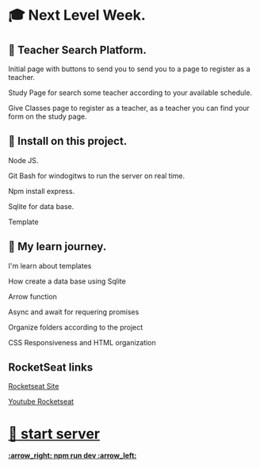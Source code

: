 # :mortar_board: Next Level Week. 

## :orange_book: Teacher Search Platform.

<p> Initial page with buttons to send you to send you to a page to register as a teacher. </p>
<p> Study Page for search some teacher according to your available schedule. </p>
<p> Give Classes page to register as a teacher, as a teacher you can find your form on the study page. </p>

## :green_book: Install on this project.

<p> Node JS. </p>
<p> Git Bash for windogitws to run the server on real time. </p>
<p> Npm install express. </p>
<p> Sqlite for data base. </p>
<p> Template </p>

## :blue_book: My learn journey.
<p> I'm learn about templates </p>
<p> How create a data base using Sqlite </p>
<p> Arrow function </p>
<p> Async and await for requering promises </p>
<p> Organize folders according to the project </p>
<p> CSS Responsiveness and HTML organization </p>

## RocketSeat links
<p><a href="https://rocketseat.com.br">Rocketseat Site</a></p>
<p><a href="https://www.youtube.com/channel/UCSfwM5u0Kce6Cce8_S72olg">Youtube Rocketseat</p>


# :key: start server
<p><strong> :arrow_right: npm run dev :arrow_left:</strong></p>